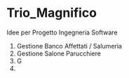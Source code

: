 # Trio_Magnifico
Idee per Progetto Ingegneria Software

1. Gestione Banco Affettati / Salumeria
2. Gestione Salone Parucchiere
3. G
4. 
